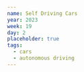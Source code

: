 ```yaml
---
name: Self Driving Cars
year: 2023
week: 19
day: 2
placeholder: true
tags:
  - cars
  - autonomous driving
---
```

